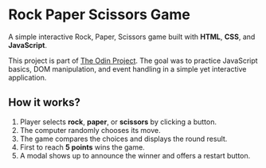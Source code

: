 ﻿# Rock Paper Scissors Game

A simple interactive Rock, Paper, Scissors game built with **HTML**, **CSS**, and **JavaScript**.

This project is part of [The Odin Project](https://www.theodinproject.com/dashboard). The goal was to practice JavaScript basics, DOM manipulation, and event handling in a simple yet interactive application.

## How it works?
1. Player selects **rock**, **paper**, or **scissors** by clicking a button.
2. The computer randomly chooses its move.
3. The game compares the choices and displays the round result.
4. First to reach **5 points** wins the game.
5. A modal shows up to announce the winner and offers a restart button.

